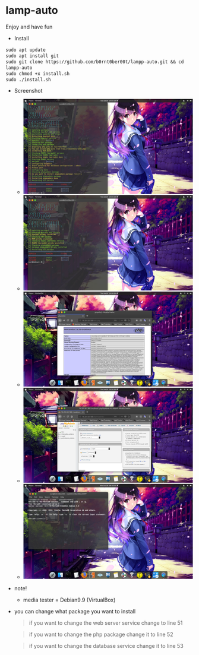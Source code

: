 # lamp-auto
Enjoy and have fun

- Install
```
sudo apt update
sudo apt install git
sudo git clone https://github.com/b0rnt0ber00t/lampp-auto.git && cd lampp-auto
sudo chmod +x install.sh
sudo ./install.sh
```
- Screenshot
  - ![gambar1](Screenshot/1-Screenshot-running-lampp-auto-installer.png)
  - ![gambar2](Screenshot/2-Screenshot-if-all-packages-already-exsts.png)
  - ![gambar3](Screenshot/3-Screenshot-php-info.png)
  - ![gambar4](Screenshot/4-Screenshot-phpmyadmin.png)
  - ![gambar5](Screenshot/5-Screenshot-RDBMS-mariadb.png)
- note!
  - media tester = Debian9.9 (VirtualBox)

- you can change what package you want to install
  > if you want to change the web server service change to line 51
  
  > if you want to change the php package change it to line 52
  
  > if you want to change the database service change it to line 53
